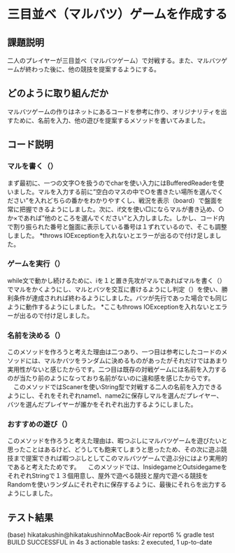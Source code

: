 # 三目並べ（マルバツ）ゲームを作成する

## 課題説明
二人のプレイヤーが三目並べ（マルバツゲーム）で対戦する。また、マルバツゲームが終わった後に、他の競技を提案するようにする。
## どのように取り組んだか
マルバツゲームの作りはネットにあるコードを参考に作り、オリジナリティを出すために、名前を入力、他の遊びを提案するメソッドを書いてみました。
## コード説明
### マルを書く（）
まず最初に、一つの文字○を扱うのでcharを使い入力にはBufferedReaderを使いました。マルを入力する前に”空白のマスの中で○を書きたい場所を選んでください”を入れどちらの番かをわかりやすくし、戦況を表示（board）で盤面を常に把握できるようにしました。次に、if文を使い□にならマルが書き込め、○か×であれば”他のところを選んでください”と入力しました。しかし、コード内で割り振られた番号と盤面に表示している番号は１ずれているので、そこも調整しました。
*throws IOExceptionを入れないとエラーが出るので付け足しました。

### ゲームを実行（）
while文で動かし続けるために、iを１と置き先攻がマルであればマルを書く（）でマルをかくようにし、マルとバツを交互に書けるようにし判定（）を使い、勝利条件が達成されれば終わるようにしました。バツが先行であった場合でも同じように動作するようにしました。
*ここもthrows IOExceptionを入れないとエラーが出るので付け足しました。

### 名前を決める（）
このメソッドを作ろうと考えた理由は二つあり、一つ目は参考にしたコードのメソッドには、マルかバツをランダムに決めるものがあったがそれだけではあまり実用性がないと感じたからです。二つ目は既存の対戦ゲームには名前を入力するのが当たり前のようになっており名前がないのに違和感を感じたからです。
　このメソッドではScanerを使いString型で対戦する二人の名前を入力できるようにし、それをそれぞれname1、name2に保存しマルを選んだプレイヤー、バツを選んだプレイヤーが誰かをそれぞれ出力するようにしました。

### おすすめの遊び（）
このメソッドを作ろうと考えた理由は、暇つぶしにマルバツゲームを遊びたいと思ったことはあるけど、どうしても飽来てしまうと思ったため、その次に遊ぶ競技まで提案できれば暇つぶしとしてこのマルバツゲームで遊ぶ分にはより実用的であると考えたためです。
　このメソッドでは、InsidegameとOutsidegameをそれぞれStringで１３個用意し、屋外で遊べる競技と屋内で遊べる競技をRandomを使いランダムにそれぞれに保存するように、最後にそれらを出力するようにしました。

## テスト結果
(base) hikatakushin@hikatakushinnoMacBook-Air report6 % gradle test  
BUILD SUCCESSFUL in 4s
3 actionable tasks: 2 executed, 1 up-to-date

